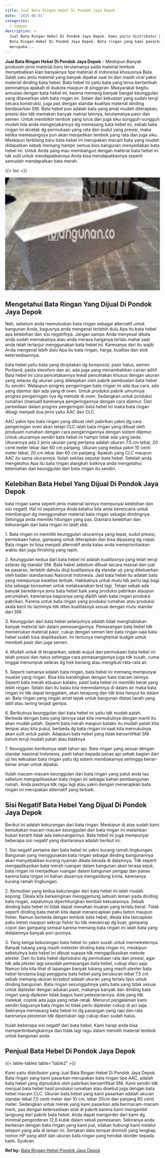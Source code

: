 ```yaml
---
title: Jual Bata Ringan Hebel Di Pondok Jaya Depok
date: '2025-08-01'
categories:
  - tempat
description: >-
  Jual Bata Ringan Hebel Di Pondok Jaya Depok. Kami yaitu distributor yang Jual
  Bata Ringan Hebel Di Pondok Jaya Depok. Bata ringan yang kami pasarkan
  merupaka...
---
```


**Jual Bata Ringan Hebel Di Pondok Jaya Depok** – Meskipun Banyak produsen jenis material baru terutamanya pada material tembok menyebabkan kian banyaknya tipe material di Indonesia khususnya Bata. Salah satu jenis material yang banyak dipakai saat ini dan masih viral yakni material dinding bata hebel. Bata hebel ini yaitu bata yang terus bertambah peminatnya apakah di ibukota maupun di pinggiran. Masyarakat begitu antusias dengan bata hebel ini, karena memang banyak banget keunggulan yang ditawarkan oleh bata ringan ini. Selain dari kekuatan yang sudah teruji secara konstruksi, juga pas dengan standar kualitas material dinding berdasarkan SNI. Bata hebel pun adalah bata yang amat mudah diterapkan, presisi dan tdk memakan banyak matrial lainnya, terutamanya pasir dan semen. Untuk membikin tembok yang lurus dan juga siku sungguh-sungguh mudah bila anda mengerjakannya dg memasang bata hebel ini, sebab bata ringan ini dicetak dg permukaan yang rata dan sudut yang presisi, maka ketika memasangnya pun akan menjadikan tembok yang rata dan juga siku. Meskipun terbilang baru bata hebel ini merupakan macam bata yang mudah didapatkan sebab memang hampir semua kios bangunan menyediakan bata hebel ini. Untuk Anda yang mau membangun dengan material bata hebel ini tdk sulit untuk mendapatkannya Anda bisa mendapatkannya seperti semudah mendapatkan bata merah.

{{< toc >}}

![Jual Bata Ringan Hebel Di Pondok Jaya Depok](/images/jual-hebel-murah-01.png)

## Mengetahui Bata Ringan Yang Dijual Di Pondok Jaya Depok

Nah, sebelum anda memutuskan bata ringan sebagai alternatif untuk bangunan Anda, bagusnya anda mengenal terlebih dulu Apa itu bata hebel apa kelebihan dan sisi negatifnya. Jangan sampe Anda menyesal dikala anda sudah memakainya atau anda merasa harganya terlalu mahal saat anda telah terlanjur menggunakan bata hebel ini. Karenanya dari itu wajib Anda mengenal lebih dulu Apa itu bata ringan, harga, kualitas dan stok ketersediaannya.

bata hebel yaitu bata yang diciptakan dg komposisi; pasir halus, semen Portland, pasta sterofom dan air, ada juga yang menambahkan cairan aditif. Bata hebel ini cara pencetakannya lewat pencetakan khusus dengan ukuran yang selaras dg ukuran yang ditetapkan oleh pabrik pembuatan bata hebel itu sendiri. Walaupun progres pengeringan bata ringan ini ada dua cara, ada yang dijemur dan ada yang di oven. Untuk produksi pabrik umumnya progres pengeringan nya dg metode di oven. Sedangkan untuk produksi rumahan (manual) karenanya pengeringannya dengan cara dijemur. Dari perbedaan dalam progres pengeringan bata hebel ini maka bata ringan dibagi menjadi dua jenis yaitu AAC dan CLC.

AAC yakni tipe bata ringan yang dibuat oleh pabrikan yakni dg cara pengeringan oven akan tetapi CLC ialah bata ringan yang dibuat oleh produsen rumahan dengan cara pengeringannya dengan sistem dijemur. Untuk ukurannya sendiri bata hebel ini hampir tidak ada yang beda. Ukurannya ada 2 jenis ukuran yang pertama adalah ukuran 7.5 cm tebal, 20 centi meter lebar dan 60 cm panjang. Ukuran yang kedua yakni 10 centi meter tebal, 20 cm lebar dan 60 cm panjang. Apakah yang CLC maupun AAC itu sama ukurannya. Itulah sekilas seputar bata hebel. Setelah anda mengetahui Apa itu bata ringan alangkah baiknya anda mengetahui kelemahan dan keunggulan dari bata ringan itu sendiri.

## Kelebihan Bata Hebel Yang Dijual Di Pondok Jaya Depok

bata ringan sama seperti jenis material lainnya mempunyai kelebihan dan sisi negatif. Hal ini sepatutnya Anda ketahui bila anda berencana untuk membangun dg menggunakan material bata ringan sebagai dindingnya. Sehingga anda memiliki hitungan yang pas. Diantara kelebihan dan kekurangan dari bata ringan ini ialah sbb.

1\. Bata ringan ini memiliki keunggulan ukurannya yang tepat, sudut presisi, permukaan halus, gampang untuk diterapkan dan bisa dipasang dg cepat. Bata ringan ini bisa menjadi alternatif anda kalau anda memprioritaskan waktu dan juga finishing yang rapih.

2\. Keunggulan kedua dari bata hebel ini adalah kualitasnya yang telah teruji selaras dg standar SNI. Bata hebel sebelum dibuat secara massal dan jual ke pasaran, terlebih dahulu diuji kualitasnya dg standar uji yang dikeluarkan oleh badan standarisasi Nasional Indonesia. Jadi bata hebel itu adalah bata yang mempunyai kwalitas terbaik. Hakikatnya untuk mutu tdk perlu lagi bagi kita sebagai konsumen untuk melaksanakan test lagi. Tetapi sebab ada banyak beredarnya jenis bata hebel baik yang produksi pabrikan ataupun perumahan, karenanya bagusnya yang dipilih ialah bata ringan produksi pabrikan. Karena untuk bata ringan yang produksi rumahan atau produksi skala kecil itu lazimnya tdk dites kualitasnya sesuai dengan mutu standar dari SNI.

3\. Keunggulan dari bata hebel selanjutnya adalah tidak menghabiskan banyak material lain dalam pemasangannya. Pemasangan bata hebel tdk memerlukan material pasir, cukup dengan semen lem bata ringan saja bata hebel sudah bisa diaplikasikan. Ini tentunya menghemat budget untuk membeli pasir dan juga semen.

4\. Mudah untuk di terapankan, sebab wujud dan permukaan bata hebel ini telah presisi dan halus sehingga cara pemasangannya juga tdk susah, cuma tinggal menumpuk selaras dg trek benang atau mengikuti rata-rata air.

5\. Seperti namanya adalah bata ringan, bata hebel ini memang mempunyai muatan yang ringan. Bisa kita bandingkan dengan bata macam lainnya. Seperti bata merah ataupun batako, pasti bata hebel ini memiliki berat yang lebih ringan. Selain dari itu kalau kita merendamnya di dalam air maka bata ringan ini tdk dapat tenggelam, akan terapung dan tdk bisa hanyut ke dalam air. Bata ringan yang ringan amat layak untuk bangunan diatas tanah yang labil atau sering terjadi gempa.

6\. Berikutnya keunggulan dari bata hebel ini yaitu tdk mudah patah. Berbeda dengan bata yang lainnya saat kita memukulnya dengan martil itu akan mudah patah. Seperti bata merah maupun batako itu mudah patah kita lempar atau kita pukul, berbeda dg bata ringan ini saat kita memukulnya akan sulit untuk patah. Adapaun bata hebel yang tidak bersertifikat SNI belum teruji mudah patah atau tidaknya.

7\. Keunggulan berikutnya ialah tahan api. Bata ringan yang sesuai dengan standar nasional Indonesia, pasti tahan kepada panas api sebab bagian dari uji tes kekuatan bata ringan yaitu dg sistem membakarnya sehingga benar-benar aman untuk dipakai.

Itulah macam-macam keunggulan dari bata ringan yang patut anda tau sebelum mengaplikasikan bata ringan ini sebagai bahan pembangunan rumah. Anda pastinya tdk ragu lagi atau yakin dengan menerapkan bata ringan ini merupakan alternatif yang terbaik.

## Sisi Negatif Bata Hebel Yang Dijual Di Pondok Jaya Depok

Berikut ini adalah kekurangan dari bata ringan. Meskipun di atas sudah kami kemukakan macam-macam keunggulan dari bata ringan ini melainkan bukan berarti tidak ada kekurangannya. Bata hebel ini juga mempunyai beberapa sisi negatif yang diantaranya adalah berikut ini.

1\. Sisi negatif pertama dari bata hebel ini yakni kurang ramah lingkungan. Bangunan yang menggunakan bata ringan sebagai dinding bangunannya akan menyebabkan kurang nyaman dikala berada di dalamnya. Tdk seperti mengaplikasikan bata merah ruangan dalam bangunan akan terasa sejuk, bata ringan ini menjadikan ruangan dalam bangunan pengap dan panas karena bata ringan ini bahan dasarnya mengandung kimia, karenanya kurang ramah lingkungan.

2\. Kemudian yang kedua kekurangan dari bata hebel ini ialah mudah kopong. Dikala kita berkeinginan menggantung sebuah lemari pada dinding bata ringan, sepatutnya diperhitungkan kembali kekuatannya. Sebab dinding bata hebel ini tidak dapat menahan muatan yang terlalu berat. Tidak seperti dinding bata merah kita dapat menancapkan paku beton maupun fisher. Namun berbeda dengan tembok bata hebel, dikala kita tancapkan paku beton maupun sekrup fisher itu tdk menancap dg kuat, gampang copot dan gampang sempal karena memang bata ringan ini ialah bata yang didalamnya banyak pori-porinya.

3\. Yang ketiga kekurangan bata hebel ini yakni susah untuk memelesternya. Banyak tukang yang masih melester dinding bata ringan ini, meskipun sebetulnya bata hebel ini dibuat supaya tdk mengaplikasikan metode plester. Dari itu bata hebel diproduksi dg permukaan rata dan presisi, agar tdk ada plester lagi sesudah pemasangan bata hebel, cukup diaci saja. Namun bila kita lihat di lapangan banyak tukang yang masih plester bata hebel terutama bagi pengguna bata hebel yang berukuran tebal 7,5 cm sebab memang ukuran tersebut adalah ukuran yang terlalu tipis untuk dinding bangunan. Bata ringan sesungguhnya yaitu bata yang tidak sesuai untuk diplester dengan adukan pasir, makanya banyak dari dinding bata ringan yang diplester tidak bagus hasil pelestariannya. Ada yang tdk melekat, coplok ada juga yang retak-retak. Menurut pengalaman kami sendiri bagusnya bata ringan ini tidak perlu diplester cukup di aci saja. Sekiranya memasang bata hebel ini dg pasangan yang rapi dan rata karenanya plesteran tdk diperlukan lagi cukup diaci sudah halus.

Itulah beberapa sisi negatif dari bata hebel, Kami harap anda bisa mempertimbangkannya dan tidak lagi ragu dalam memilih material tembok untuk bangunan anda.

## Penjual Bata Hebel Di Pondok Jaya Depok

{{< table-tables table="table2" >}}

Kami yaitu distributor yang Jual Bata Ringan Hebel Di Pondok Jaya Depok. Bata ringan yang kami pasarkan merupakan bata ringan tipe AAC, adalah bata hebel yang diproduksi oleh pabrikan bersertifikat SNI. Kami sendiri tdk menjual bata hebel hasil produksi rumahan atau disebut juga dengan bata hebel macam CLC. Ukuran bata hebel yang kami pasarkan adalah ukuran standar tebal 7,5 centi meter dan 10 cm, lebar 20cm dan panjang 60 centi meter. Sedangkan untuk merek yang kami pasarkan ada bermacam-macam merk, pas dengan ketersediaan stok di pabrik karena kami mengambil langsung dari pabrik bata hebel. Anda dapat mengorder dari kami dg minimal pengorderan 12,6 kubik dalam sekali pemesanan. Sekiranya anda berkenan dengan bata ringan yang kami jual, silakan hubungi kami melalui telepon yang ada di laman ini. Sertakan data tempat domisili yang lengkap, nomor HP yang aktif dan ukuran bata ringan yang hendak diorder kepada kami. Syukran.

**Ref by:** [Bata Ringan Hebel Pondok Jaya Depok](https://id.wikipedia.org/wiki/Bata)
